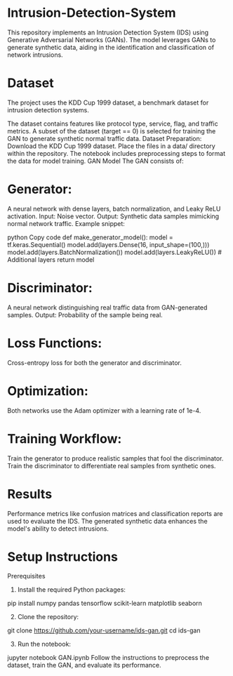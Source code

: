 # Intrusion-Detection-System

This repository implements an Intrusion Detection System (IDS) using Generative Adversarial Networks (GANs). The model leverages GANs to generate synthetic data, aiding in the identification and classification of network intrusions.

# Dataset
The project uses the KDD Cup 1999 dataset, a benchmark dataset for intrusion detection systems.

The dataset contains features like protocol type, service, flag, and traffic metrics.
A subset of the dataset (target == 0) is selected for training the GAN to generate synthetic normal traffic data.
Dataset Preparation:
Download the KDD Cup 1999 dataset.
Place the files in a data/ directory within the repository.
The notebook includes preprocessing steps to format the data for model training.
GAN Model
The GAN consists of:

# Generator:

A neural network with dense layers, batch normalization, and Leaky ReLU activation.
Input: Noise vector.
Output: Synthetic data samples mimicking normal network traffic.
Example snippet:

python
Copy code
def make_generator_model():
    model = tf.keras.Sequential()
    model.add(layers.Dense(16, input_shape=(100,)))
    model.add(layers.BatchNormalization())
    model.add(layers.LeakyReLU())
    # Additional layers
    return model

    
# Discriminator:

A neural network distinguishing real traffic data from GAN-generated samples.
Output: Probability of the sample being real.
# Loss Functions:

Cross-entropy loss for both the generator and discriminator.
# Optimization:

Both networks use the Adam optimizer with a learning rate of 1e-4.
# Training Workflow:
Train the generator to produce realistic samples that fool the discriminator.
Train the discriminator to differentiate real samples from synthetic ones.
# Results
Performance metrics like confusion matrices and classification reports are used to evaluate the IDS.
The generated synthetic data enhances the model's ability to detect intrusions.
# Setup Instructions
Prerequisites
1. Install the required Python packages:

pip install numpy pandas tensorflow scikit-learn matplotlib seaborn

2. Clone the repository:
   
git clone https://github.com/your-username/ids-gan.git
cd ids-gan

3. Run the notebook:

jupyter notebook GAN.ipynb
Follow the instructions to preprocess the dataset, train the GAN, and evaluate its performance.
